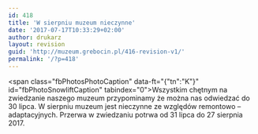 ```yaml
---
id: 418
title: 'W sierpniu muzeum nieczynne'
date: '2017-07-17T10:33:29+02:00'
author: drukarz
layout: revision
guid: 'http://muzeum.grebocin.pl/416-revision-v1/'
permalink: '/?p=418'
---
```


<span class="fbPhotosPhotoCaption" data-ft="{"tn":"K"}" id="fbPhotoSnowliftCaption" tabindex="0"><span class="hasCaption">Wszystkim chętnym na zwiedzanie naszego muzeum przypominamy że można nas odwiedzać do 30 lipca. W sierpniu muzeum jest nieczynne ze względów remontowo – adaptacyjnych. Przerwa w zwiedzaniu potrwa od 31 lipca do 27 sierpnia 2017.  
</span></span>